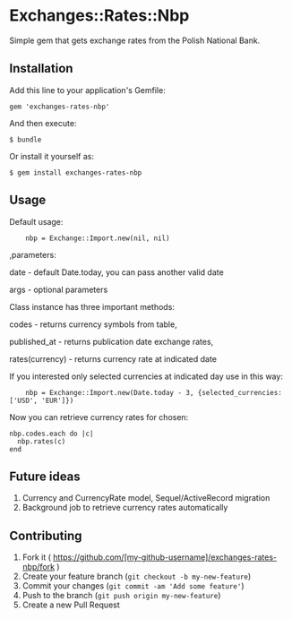 # Exchanges::Rates::Nbp

Simple gem that gets exchange rates from the Polish National Bank.

## Installation

Add this line to your application's Gemfile:

    gem 'exchanges-rates-nbp'

And then execute:

    $ bundle

Or install it yourself as:

    $ gem install exchanges-rates-nbp

## Usage

Default usage:

		nbp = Exchange::Import.new(nil, nil)

,parameters:

date - default Date.today, you can pass another valid date

args - optional parameters 


Class instance has three important methods:

codes - returns currency symbols from table,

published_at - returns publication date exchange rates,

rates(currency) - returns currency rate at indicated date


If you interested only selected currencies at indicated day use in this way:

		nbp = Exchange::Import.new(Date.today - 3, {selected_currencies: ['USD', 'EUR']})

Now you can retrieve currency rates for chosen:

    nbp.codes.each do |c|
      nbp.rates(c)
    end


## Future ideas
1. Currency and CurrencyRate model, Sequel/ActiveRecord migration
2. Background job to retrieve currency rates automatically


## Contributing

1. Fork it ( https://github.com/[my-github-username]/exchanges-rates-nbp/fork )
2. Create your feature branch (`git checkout -b my-new-feature`)
3. Commit your changes (`git commit -am 'Add some feature'`)
4. Push to the branch (`git push origin my-new-feature`)
5. Create a new Pull Request
